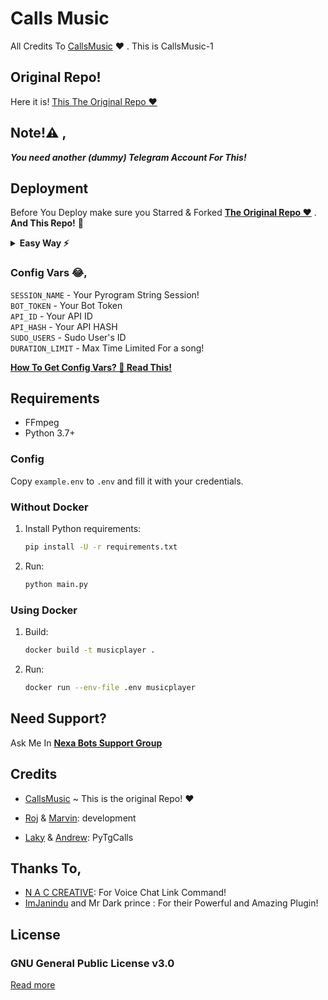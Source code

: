 # Calls Music
All Credits To [CallsMusic](https://github.com/calsmusic/callsmusic) ❤️ .
This is CallsMusic-1

## Original Repo!
Here it is! [This The Original Repo ❤️](https://github.com/callsmusic/callsmusic)

## Note!⚠️ ,
_**You need another (dummy) Telegram Account For This!**_

## Deployment
Before You Deploy make sure you Starred & Forked **[The Original Repo ❤️](https://github.com/callsmusic/callsmusic)** . **And This Repo!** 🤗️

<details>
   <summary><b>Easy Way ⚡️</b></summary>

## With Heroku
[![Deploy](https://www.herokucdn.com/deploy/button.svg)](https://heroku.com/deploy?template=https://github.com/Itz-fork/yeah-my-man/tree/beta)

### Pyrogram String Session
<a href="https://replit.com/@IamHirusha/GetPyroSessionVC"><img src="https://img.shields.io/badge/Run-Repl.it-white?style=for-the-badge&logo=repl.it"></a>

## Problems?
Facing Problems? **[Read How To Deploy](https://github.com/Itz-fork/yeah-my-man/wiki/How-To-Deploy-This!)**

</details>


### Config Vars 😂,

 `SESSION_NAME` - Your Pyrogram String Session!</br>
 `BOT_TOKEN` - Your Bot Token</br>
 `API_ID` - Your API ID</br>
 `API_HASH` - Your API HASH</br>
 `SUDO_USERS` - Sudo User's ID</br>
 `DURATION_LIMIT` - Max Time Limited For a song!</br>

**[How To Get Config Vars? 🤔 Read This!](https://github.com/Itz-fork/yeah-my-man/wiki/How-To-Deploy-This!)**

## Requirements

- FFmpeg
- Python 3.7+

### Config

Copy `example.env` to `.env` and fill it with your credentials.

### Without Docker

1. Install Python requirements:
   ```bash
   pip install -U -r requirements.txt
   ```
2. Run:
   ```bash
   python main.py
   ```

### Using Docker

1. Build:
   ```bash
   docker build -t musicplayer .
   ```
2. Run:
   ```bash
   docker run --env-file .env musicplayer
   ```

## Need Support?
Ask Me In **[Nexa Bots Support Group](https://t.me/Nexa_bots)**

## Credits

- [CallsMusic](https://github.com/callsmusic/callsmusic) ~ This is the original Repo! ❤️

- [Roj](https://github.com/rojserbest) & [Marvin](https://github.com/BlackStoneReborn): development
- [Laky](https://github.com/Laky-64) & [Andrew](https://github.com/AndrewLaneX): PyTgCalls

## Thanks To,

- [N A C CREATIVE](https://github.com/nikhileashy): For Voice Chat Link Command!
- [ImJanindu](https://github.com/ImJanindu) and Mr Dark prince : For their Powerful and Amazing Plugin!


## License

### GNU General Public License v3.0
[Read more](http://www.gnu.org/licenses/#GPL)
